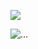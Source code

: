 ![](https://64.media.tumblr.com/5a09bda5dbc00220f7513ed1d6e60bb2/7ede6740bdee8203-8b/s2048x3072/926a67132cf6b98343e1388d4542e5277c6506e9.pnj)

![...](https://komarev.com/ghpvc/?username=CAPSAlCIN)
<p align="center"